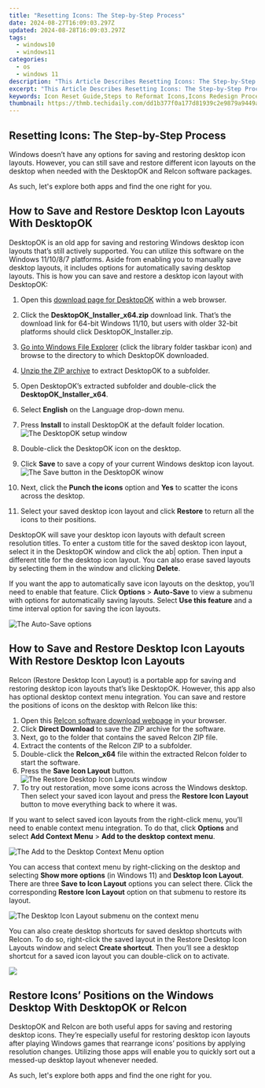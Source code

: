 ```yaml
---
title: "Resetting Icons: The Step-by-Step Process"
date: 2024-08-27T16:09:03.297Z
updated: 2024-08-28T16:09:03.297Z
tags:
  - windows10
  - windows11
categories:
  - os
  - windows 11
description: "This Article Describes Resetting Icons: The Step-by-Step Process"
excerpt: "This Article Describes Resetting Icons: The Step-by-Step Process"
keywords: Icon Reset Guide,Steps to Reformat Icons,Icons Redesign Procedures,Icon Replacement Tutorial,How To Change Icons,Icons Refresh Methods,Stepwise Icon Adjustment
thumbnail: https://thmb.techidaily.com/dd1b377f0a177d81939c2e9879a9449aa15d2816c9d71de8279c052980247986.jpg
---
```


## Resetting Icons: The Step-by-Step Process

 Windows doesn’t have any options for saving and restoring desktop icon layouts. However, you can still save and restore different icon layouts on the desktop when needed with the DesktopOK and Relcon software packages.

 As such, let's explore both apps and find the one right for you.

## How to Save and Restore Desktop Icon Layouts With DesktopOK

 DesktopOK is an old app for saving and restoring Windows desktop icon layouts that’s still actively supported. You can utilize this software on the Windows 11/10/8/7 platforms. Aside from enabling you to manually save desktop layouts, it includes options for automatically saving desktop layouts. This is how you can save and restore a desktop icon layout with DesktopOK:

1. Open this [download page for DesktopOK](http://www.softwareok.com/?Download=DesktopOK) within a web browser.
2. Click the **DesktopOK\_Installer\_x64.zip** download link. That’s the download link for 64-bit Windows 11/10, but users with older 32-bit platforms should click DesktopOK\_Installer.zip.
3. [Go into Windows File Explorer](https://www.makeuseof.com/windows-open-file-explorer/) (click the library folder taskbar icon) and browse to the directory to which DesktopOK downloaded.
4. [Unzip the ZIP archive](https://www.makeuseof.com/unzip-files-windows-10/) to extract DesktopOK to a subfolder.
5. Open DesktopOK’s extracted subfolder and double-click the **DesktopOK\_Installer\_x64**.

1. Select **English** on the Language drop-down menu.
2. Press **Install** to install DesktopOK at the default folder location.  
![The DesktopOK setup window](https://static1.makeuseofimages.com/wordpress/wp-content/uploads/2023/09/desktopok-setup-window.jpg)
3. Double-click the DesktopOK icon on the desktop.
4. Click **Save** to save a copy of your current Windows desktop icon layout.  
![The Save button in the DesktopOK winow](https://static1.makeuseofimages.com/wordpress/wp-content/uploads/2023/09/desktopok-window.jpg)
5. Next, click the **Punch the icons** option and **Yes** to scatter the icons across the desktop.
6. Select your saved desktop icon layout and click **Restore** to return all the icons to their positions.

 DesktopOK will save your desktop icon layouts with default screen resolution titles. To enter a custom title for the saved desktop icon layout, select it in the DesktopOK window and click the ab| option. Then input a different title for the desktop icon layout. You can also erase saved layouts by selecting them in the window and clicking **Delete**.

 If you want the app to automatically save icon layouts on the desktop, you’ll need to enable that feature. Click **Options** \> **Auto-Save** to view a submenu with options for automatically saving layouts. Select **Use this feature** and a time interval option for saving the icon layouts.

![The Auto-Save options](https://static1.makeuseofimages.com/wordpress/wp-content/uploads/2023/09/auto-save-options.jpg)

## How to Save and Restore Desktop Icon Layouts With Restore Desktop Icon Layouts

 Relcon (Restore Desktop Icon Layout) is a portable app for saving and restoring desktop icon layouts that’s like DesktopOK. However, this app also has optional desktop context menu integration. You can save and restore the positions of icons on the desktop with Relcon like this:

1. Open this [ReIcon software download webpage](https://www.sordum.org/downloads/?restore-desktop-icon-layouts) in your browser.
2. Click **Direct Download** to save the ZIP archive for the software.
3. Next, go to the folder that contains the saved ReIcon ZIP file.
4. Extract the contents of the Relcon ZIP to a subfolder.
5. Double-click the **Relcon\_x64** file within the extracted Relcon folder to start the software.
6. Press the **Save Icon Layout** button.  
![The Restore Desktop Icon Layouts window](https://static1.makeuseofimages.com/wordpress/wp-content/uploads/2023/09/restore-desktop-icon-layout-window.jpg)
7. To try out restoration, move some icons across the Windows desktop. Then select your saved icon layout and press the **Restore Icon Layout** button to move everything back to where it was.

 If you want to select saved icon layouts from the right-click menu, you’ll need to enable context menu integration. To do that, click **Options** and select **Add Context Menu** \> **Add to the desktop** **context menu**.

![The Add to the Desktop Context Menu option](https://static1.makeuseofimages.com/wordpress/wp-content/uploads/2023/09/add-context-menu-option.jpg)

 You can access that context menu by right-clicking on the desktop and selecting **Show more options** (in Windows 11) and **Desktop Icon Layout**. There are three **Save to Icon Layout** options you can select there. Click the corresponding **Restore Icon Layout** option on that submenu to restore its layout.

![The Desktop Icon Layout submenu on the context menu](https://static1.makeuseofimages.com/wordpress/wp-content/uploads/2023/09/desktop-icon-layout-context-menu.jpg)

 You can also create desktop shortcuts for saved desktop shortcuts with ReIcon. To do so, right-click the saved layout in the Restore Desktop Icon Layouts window and select **Create shortcut**. Then you’ll see a desktop shortcut for a saved icon layout you can double-click on to activate.

<!-- affiliate ads begin -->
<a href="https://shop.manycam.com/order/checkout.php?PRODS=17728032&QTY=1&AFFILIATE=108875&CART=1"><img src="https://secure.avangate.com/images/merchant/8230bea7d54bcdf99cdfe85cb07313d5/mcaffbanner920x120.png" border="0"></a>
<!-- affiliate ads end -->
## Restore Icons’ Positions on the Windows Desktop With DesktopOK or ReIcon

 DesktopOK and ReIcon are both useful apps for saving and restoring desktop icons. They’re especially useful for restoring desktop icon layouts after playing Windows games that rearrange icons’ positions by applying resolution changes. Utilizing those apps will enable you to quickly sort out a messed-up desktop layout whenever needed.

 As such, let's explore both apps and find the one right for you.



<ins class="adsbygoogle"
      style="display:block"
      data-ad-client="ca-pub-7571918770474297"
      data-ad-slot="8358498916"
      data-ad-format="auto"
      data-full-width-responsive="true"></ins>